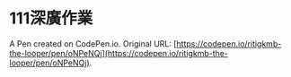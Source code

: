 # 111深廣作業

A Pen created on CodePen.io. Original URL: [https://codepen.io/ritigkmb-the-looper/pen/oNPeNQj](https://codepen.io/ritigkmb-the-looper/pen/oNPeNQj).

